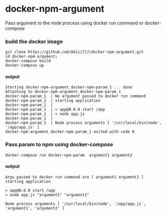 # docker-npm-argument
Pass argument to the node process using docker run command or docker-compose

### build the docker image

```
git clone https://github.com/Adiii717/docker-npm-argument.git
cd docker-npm-argument;
docker-compose build
docker-compose up
```

#### output 
```
Starting docker-npm-argument_docker-npm-param_1 ... done
Attaching to docker-npm-argument_docker-npm-param_1
docker-npm-param_1  | No argument passed to docker run command
docker-npm-param_1  | starting application
docker-npm-param_1  | 
docker-npm-param_1  | > app@0.0.0 start /app
docker-npm-param_1  | > node app.js
docker-npm-param_1  | 
docker-npm-param_1  | Node process arguments [ '/usr/local/bin/node', '/app/app.js' ]
docker-npm-argument_docker-npm-param_1 exited with code 0
```

### Pass param to npm using docker-compose

```
docker-compose run docker-npm-param  argument1 argument2
```

#### output
```
Args passed to docker run command are [ argument1 argument2 ]
starting application

> app@0.0.0 start /app
> node app.js "argument1" "argument2"

Node process arguments [ '/usr/local/bin/node', '/app/app.js', 'argument1', 'argument2' ]
```
